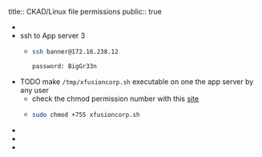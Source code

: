 title:: CKAD/Linux file permissions
public:: true

-
- ssh to App server 3
	- ```bash
	  ssh banner@172.16.238.12
	  
	  password: BigGr33n
	  ```
- TODO make `/tmp/xfusioncorp.sh` executable on one the app server by any user
	- check the chmod permission number with this [site](https://ss64.com/bash/chmod.html)
	- ```bash
	  sudo chmod +755 xfusioncorp.sh 
	  ```
-
-
-